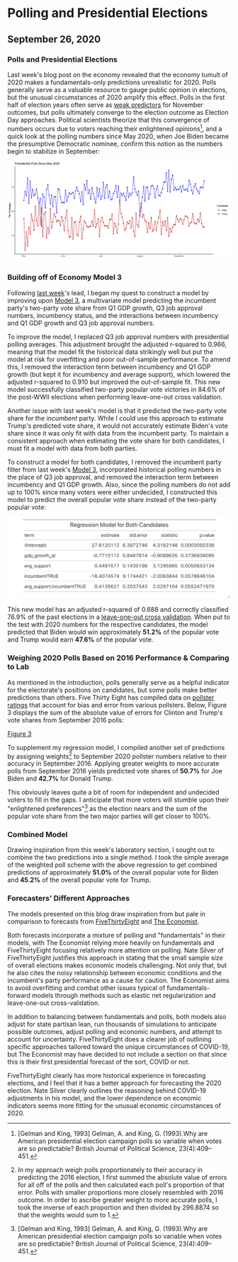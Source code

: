 # Polling and Presidential Elections
## September 26, 2020

### Polls and Presidential Elections

Last week's blog post on the economy revealed that the economy tumult of 2020 makes a fundamentals-only predictions unrealistic for 2020. Polls generally serve as a valuable resource to gauge public opinion in elections, but the unusual circumstances of 2020 amplify this effect. Polls in the first half of election years often serve as [weak predictors](https://projects.economist.com/us-2020-forecast/president/how-this-works) for November outcomes, but polls ultimately converge to the election outcome as Election Day approaches. Political scientists theorize that this convergence of numbers occurs due to voters reaching their enlightened opinions[^Gelman-and-King], and a quick look at the polling numbers since May 2020, when Joe Biden became the presumptive Democratic nominee, confirm this notion as the numbers begin to stabilize in September:

![Figure 1](../figures/polling/polls_2020.jpg)

### Building off of Economy Model 3

Following [last week](../posts/economy.md)'s lead, I began my quest to construct a model by improving upon [Model 3](../figures/economy/inc_q1_gdp_approval.html), a multivariate model predicting the incumbent party's two-party vote share from Q1 GDP growth, Q3 job approval numbers, incumbency status, and the interactions between incumbency and Q1 GDP growth and Q3 job approval numbers.

To improve the model, I replaced Q3 job approval numbers with presidential polling averages. This adjustment brought the adjusted r-squared to 0.966, meaning that the model fit the historical data strikingly well but put the model at risk for overfitting and poor out-of-sample performance. To amend this, I removed the interaction term between incumbency and Q1 GDP growth (but kept it for incumbency and average support), which lowered the adjusted r-squared to 0.910 but improved the out-of-sample fit. This new model successfully classified two-party popular vote victories in 84.6% of the post-WWII elections when performing leave-one-out cross validation.

Another issue with last week's model is that it predicted the two-party vote share for the *incumbent* party. While I could use this approach to estimate Trump's predicted vote share, it would not accurately estimate Biden's vote share since it was only fit with data from the incumbent party. To maintain a consistent approach when estimating the vote share for both candidates, I must fit a model with data from both parties. 

To construct a model for both candidates, I removed the incumbent party filter from last week's [Model 3](../figures/economy/inc_q1_gdp_approval.html), incorporated historical polling numbers in the place of Q3 job approval, and removed the interaction term between incumbency and Q1 GDP growth. Also, since the polling numbers do not add up to 100% since many voters were either undecided, I constructed this model to predict the overall popular vote share instead of the two-party popular vote:

![Figure 2](../figures/polling/both_regression.jpeg)

This new model has an adjusted r-squared of 0.688 and correctly classified 76.9% of the past elections in a [leave-one-out cross validation](..figures/polling/both_model_classification.html). When put to the test with 2020 numbers for the respective candidates, the model predicted that Biden would win approximately **51.2%** of the popular vote and Trump would earn **47.6%** of the popular vote.


### Weighing 2020 Polls Based on 2016 Performance & Comparing to Lab

As mentioned in the introduction, polls generally serve as a helpful indicator for the electorate's positions on candidates, but some polls make better predictions than others. Five Thirty Eight has compiled data on [pollster ratings](https://github.com/fivethirtyeight/data/tree/master/pollster-ratings) that account for bias and error from various pollsters. Below, Figure 3 displays the sum of the absolute value of errors for Clinton and Trump's vote shares from September 2016 polls:

[Figure 3](../figures/polling/pollster_accuracy_sep2016.jpeg)

To supplement my regression model, I compiled another set of predictions by assigning weights[^weight-scheme] to September 2020 pollster numbers relative to their accuracy in September 2016. Applying greater weights to more accurate polls from September 2016 yields predicted vote shares of **50.7%** for Joe Biden and **42.7%** for Donald Trump.

This obviously leaves quite a bit of room for independent and undecided voters to fill in the gaps. I anticipate that more voters will stumble upon their "enlightened preferences"[^Gelman-and-King] as the election nears and the sum of the popular vote share from the two major parties will get closer to 100%.

### Combined Model

Drawing inspiration from this week's laboratory section, I sought out to combine the two predictions into a single method. I took the simple average of the weighted poll scheme with the above regression to get combined predictions of approximately **51.0%** of the overall popular vote for Biden and **45.2%** of the overall popular vote for Trump.


### Forecasters' Different Approaches

The models presented on this blog draw inspiration from but pale in comparison to forecasts from [FiveThirtyEight](https://fivethirtyeight.com/features/how-fivethirtyeights-2020-presidential-forecast-works-and-whats-different-because-of-covid-19/) and [The Economist](https://projects.economist.com/us-2020-forecast/president/how-this-works).

Both forecasts incorporate a mixture of polling and "fundamentals" in their models, with The Economist relying more heavily on fundamentals and FiveThirtyEight focusing relatively more attention on polling. Nate Silver of FiveThirtyEight justifies this approach in stating that the small sample size of overall elections makes economic models challenging. Not only that, but he also cites the noisy relationship between economic conditions and the incumbent's party performance as a cause for caution. The Economist aims to avoid overfitting and combat other issues typical of fundamentals-forward models through methods such as elastic net regularization and leave-one-out cross-validation.

In addition to balancing between fundamentals and polls, both models also adjust for state partisan lean, run thousands of simulations to anticipate possible outcomes, adjust polling and economic numbers, and attempt to account for uncertainty. FiveThirtyEight does a clearer job of outlining specific approaches tailored toward the unique circumstances of COVID-19, but The Economist may have decided to not include a section on that since this is their first presidential forecast of the sort, COVID or not.

FiveThirtyEight clearly has more historical experience in forecasting elections, and I feel that it has a better approach for forecasting the 2020 election. Nate Silver clearly outlines the reasoning behind COVID-19 adjustments in his model, and the lower dependence on economic indicators seems more fitting for the unusual economic circumstances of 2020.





[^Gelman-and-King]: [Gelman and King, 1993] Gelman, A. and King, G. (1993).Why are American presidential election campaign polls so variable when votes are so predictable? British Journal of Political Science, 23(4):409–451.

[^weight-scheme]: In my approach weigh polls proportionately to their accuracy in predicting the 2016 election, I first summed the absolute value of errors for all off of the polls and then calculated each poll's proportion of that error. Polls with smaller proportions more closely resembled with 2016 outcome. In order to ascribe greater weight to more accurate polls, I took the inverse of each proportion and then divided by 296.8874 so that the weights would sum to 1. 

